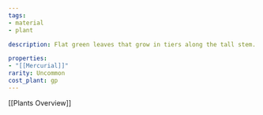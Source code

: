 ```yaml
---
tags:
- material
- plant

description: Flat green leaves that grow in tiers along the tall stem. If the leaves are ground up and eaten the skin of the imbiber gets slightly harder.

properties:
- "[[Mercurial]]"
rarity: Uncommon
cost_plant: gp
---
```

[[Plants Overview]]